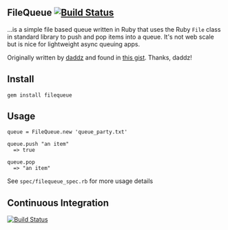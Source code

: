 

## FileQueue [![Build Status](https://travis-ci.org/pezra/filequeue.svg)](https://travis-ci.org/pezra/filequeue)
...is a simple file based queue written in Ruby that uses the Ruby `File` class in standard library to push and pop items into a queue. It's not web scale but is nice for lightweight async queuing apps.

Originally written by [daddz](http://www.github.com/daddz) and found in [this gist](https://gist.github.com/352509). Thanks, daddz!

## Install

    gem install filequeue

## Usage

    queue = FileQueue.new 'queue_party.txt'
    
    queue.push "an item"
      => true
      
    queue.pop
      => "an item"
      
See `spec/filequeue_spec.rb` for more usage details

## Continuous Integration

[![Build Status](http://travis-ci.org/maxogden/filequeue.png)](http://travis-ci.org/maxogden/filequeue)
